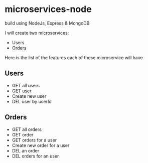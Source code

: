 # microservices-node
build using NodeJs, Express & MongoDB

I will create two microservices;
- Users
- Orders

Here is the list of the features each of these microservice will have
## Users
- GET all users
- GET user
- Create new user
- DEL user by userId

## Orders
- GET all orders
- GET order
- GET orders for a user
- Create new order for a user
- DEL an order
- DEL orders for an user